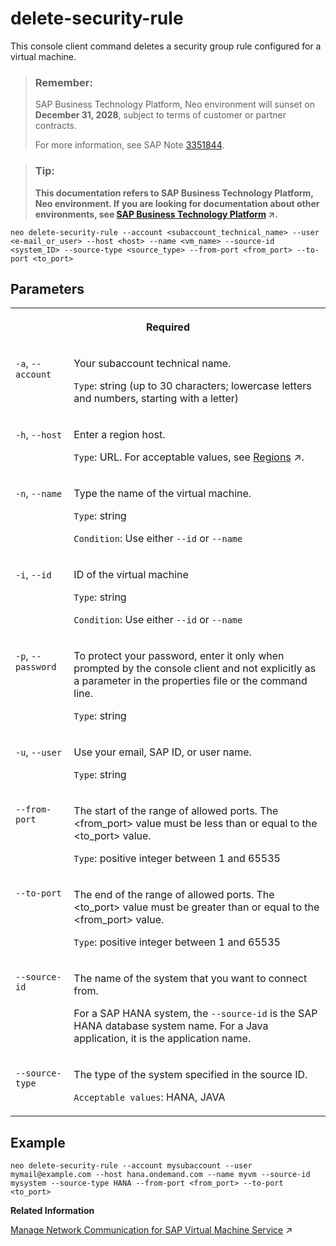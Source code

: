 <!-- loio4ffac63a8a724cd4a14ef803eb54f8f5 -->

# delete-security-rule

This console client command deletes a security group rule configured for a virtual machine.



> ### Remember:  
> SAP Business Technology Platform, Neo environment will sunset on **December 31, 2028**, subject to terms of customer or partner contracts.
> 
> For more information, see SAP Note [3351844](https://me.sap.com/notes/3351844).

> ### Tip:  
> **This documentation refers to SAP Business Technology Platform, Neo environment. If you are looking for documentation about other environments, see [SAP Business Technology Platform](https://help.sap.com/viewer/65de2977205c403bbc107264b8eccf4b/Cloud/en-US/6a2c1ab5a31b4ed9a2ce17a5329e1dd8.html "SAP Business Technology Platform (SAP BTP) is an integrated offering comprised of four technology portfolios: database and data management, application development and integration, analytics, and intelligent technologies. The platform offers users the ability to turn data into business value, compose end-to-end business processes, and build and extend SAP applications quickly.") :arrow_upper_right:.**



```
neo delete-security-rule --account <subaccount_technical_name> --user <e-mail_or_user> --host <host> --name <vm_name> --source-id <system_ID> --source-type <source_type> --from-port <from_port> --to-port <to_port>
```



## Parameters




<table>
<tr>
<th valign="top" colspan="2">

Required



</th>
</tr>
<tr>
<td valign="top">

`-a`, `--account`



</td>
<td valign="top">

Your subaccount technical name.

`Type`: string \(up to 30 characters; lowercase letters and numbers, starting with a letter\)



</td>
</tr>
<tr>
<td valign="top">

`-h`, `--host`



</td>
<td valign="top">

Enter a region host.

`Type`: URL. For acceptable values, see [Regions](https://help.sap.com/viewer/65de2977205c403bbc107264b8eccf4b/Cloud/en-US/350356d1dc314d3199dca15bd2ab9b0e.html "You can deploy applications in different regions. Each region represents a geographical location (for example, Europe, US East) where applications, data, or services are hosted.") :arrow_upper_right:.



</td>
</tr>
<tr>
<td valign="top">

`-n`, `--name` 



</td>
<td valign="top">

Type the name of the virtual machine.

`Type`: string

`Condition`: Use either `--id` or `--name`



</td>
</tr>
<tr>
<td valign="top">

`-i`, `--id` 



</td>
<td valign="top">

ID of the virtual machine

`Type`: string

`Condition`: Use either `--id` or `--name`



</td>
</tr>
<tr>
<td valign="top">

`-p`, `--password`



</td>
<td valign="top">

To protect your password, enter it only when prompted by the console client and not explicitly as a parameter in the properties file or the command line.

`Type`: string



</td>
</tr>
<tr>
<td valign="top">

`-u`, `--user`



</td>
<td valign="top">

Use your email, SAP ID, or user name.

`Type`: string



</td>
</tr>
<tr>
<td valign="top">

`--from-port`



</td>
<td valign="top">

The start of the range of allowed ports. The <from\_port\> value must be less than or equal to the <to\_port\> value.

`Type`: positive integer between 1 and 65535



</td>
</tr>
<tr>
<td valign="top">

`--to-port`



</td>
<td valign="top">

The end of the range of allowed ports. The <to\_port\> value must be greater than or equal to the <from\_port\> value.

`Type`: positive integer between 1 and 65535



</td>
</tr>
<tr>
<td valign="top">

`--source-id`



</td>
<td valign="top">

The name of the system that you want to connect from.

For a SAP HANA system, the `--source-id` is the SAP HANA database system name. For a Java application, it is the application name.



</td>
</tr>
<tr>
<td valign="top">

`--source-type`



</td>
<td valign="top">

The type of the system specified in the source ID.

`Acceptable values`: HANA, JAVA



</td>
</tr>
</table>



## Example

```
neo delete-security-rule --account mysubaccount --user mymail@example.com --host hana.ondemand.com --name myvm --source-id mysystem --source-type HANA --from-port <from_port> --to-port <to_port>
```

**Related Information**  


[Manage Network Communication for SAP Virtual Machine Service](https://help.sap.com/viewer/c746ff81651e4b8fb6efc11146091016/Cloud/en-US/41c987c040f04c7cb6157dcc824a7762.html "You can allow communication with a virtual machine from other systems by managing security group rules in the cockpit or using console client commands. Communication between virtual machines within the same subaccount is available by default.") :arrow_upper_right:


